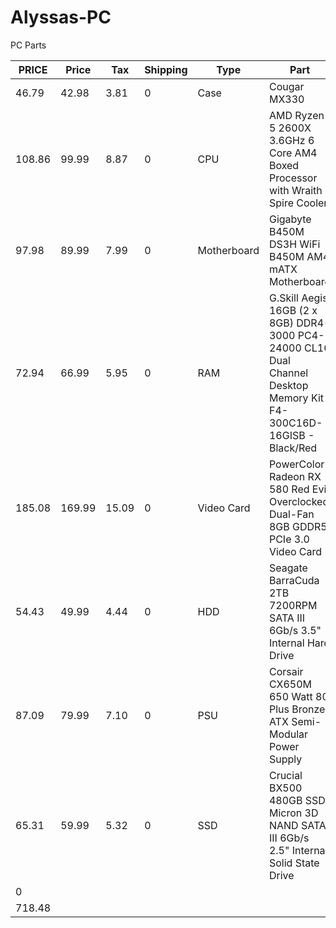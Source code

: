 # Alyssas-PC
PC Parts

| PRICE  | Price  | Tax   | Shipping | Type        | Part                                                                                                                | URL                                                                                                                                                   |
|--------|--------|-------|----------|-------------|---------------------------------------------------------------------------------------------------------------------|-------------------------------------------------------------------------------------------------------------------------------------------------------|
| 46.79  | 42.98  | 3.81  | 0        | Case        | Cougar MX330                                                                                                        | [https://www.newegg.com/p/N82E16811553031?Item=9SIABD59672546](https://www.newegg.com/p/N82E16811553031?Item=9SIABD59672546)                                                                                         |
| 108.86 | 99.99  | 8.87  | 0        | CPU         | AMD Ryzen 5 2600X 3.6GHz 6 Core AM4 Boxed Processor with Wraith Spire Cooler                                        | [https://www.microcenter.com/product/505629/amd-ryzen-5-2600x-36ghz-6-core-am4-boxed-processor-with-wraith-spire-cooler](https://www.microcenter.com/product/505629/amd-ryzen-5-2600x-36ghz-6-core-am4-boxed-processor-with-wraith-spire-cooler)                                |
| 97.98  | 89.99  | 7.99  | 0        | Motherboard | Gigabyte B450M DS3H WiFi B450M AM4 mATX Motherboard                                                                 | [https://www.microcenter.com/product/610563/B450M_DS3H_WiFi_B450M_AM4_mATX_Motherboard](https://www.microcenter.com/product/610563/B450M_DS3H_WiFi_B450M_AM4_mATX_Motherboard)                                                                 |
| 72.94  | 66.99  | 5.95  | 0        | RAM         | G.Skill Aegis 16GB (2 x 8GB) DDR4-3000 PC4-24000 CL16 Dual Channel Desktop Memory Kit F4-300C16D-16GISB - Black/Red | [https://www.microcenter.com/product/474187/Aegis_16GB_2_x_8GB)_DDR4-3000_PC4-24000_CL16_Dual_Channel_Desktop_Memory_Kit_F4-300C16D-16GISB_-_Black-Red](https://www.microcenter.com/product/474187/Aegis_16GB_2_x_8GB)_DDR4-3000_PC4-24000_CL16_Dual_Channel_Desktop_Memory_Kit_F4-300C16D-16GISB_-_Black-Red) |
| 185.08 | 169.99 | 15.09 | 0        | Video Card  | PowerColor Radeon RX 580 Red Evil Overclocked Dual-Fan 8GB GDDR5 PCIe 3.0 Video Card                                | [https://www.microcenter.com/product/617997/powercolor-radeon-rx-580-red-evil-overclocked-dual-fan-8gb-gddr5-pcie-30-video-card](https://www.microcenter.com/product/617997/powercolor-radeon-rx-580-red-evil-overclocked-dual-fan-8gb-gddr5-pcie-30-video-card)                        |
| 54.43  | 49.99  | 4.44  | 0        | HDD         | Seagate BarraCuda 2TB 7200RPM SATA III 6Gb/s 3.5" Internal Hard Drive                                               | [https://www.microcenter.com/product/600551/BarraCuda_2TB_7200RPM_SATA_III_6Gb-s_35_Internal_Hard_Drive](https://www.microcenter.com/product/600551/BarraCuda_2TB_7200RPM_SATA_III_6Gb-s_35_Internal_Hard_Drive)                                                |
| 87.09  | 79.99  | 7.10  | 0        | PSU         | Corsair CX650M 650 Watt 80 Plus Bronze ATX Semi-Modular Power Supply                                                | [https://www.microcenter.com/product/460288/corsair-cx650m-650-watt-80-plus-bronze-atx-semi-modular-power-supply](https://www.microcenter.com/product/460288/corsair-cx650m-650-watt-80-plus-bronze-atx-semi-modular-power-supply)                                       |
| 65.31  | 59.99  | 5.32  | 0        | SSD         | Crucial BX500 480GB SSD Micron 3D NAND SATA III 6Gb/s 2.5" Internal Solid State Drive                               | [https://www.microcenter.com/product/511702/crucial-bx500-480gb-ssd-micron-3d-nand-sata-iii-6gb-s-25-internal-solid-state-drive](https://www.microcenter.com/product/511702/crucial-bx500-480gb-ssd-micron-3d-nand-sata-iii-6gb-s-25-internal-solid-state-drive)                        |
| 0      |        |       |          |             |                                                                                                                     |                                                                                                                                                       |
| 718.48 |        |       |          |             |                                                                                                                     |                                                                                                                                                       |
